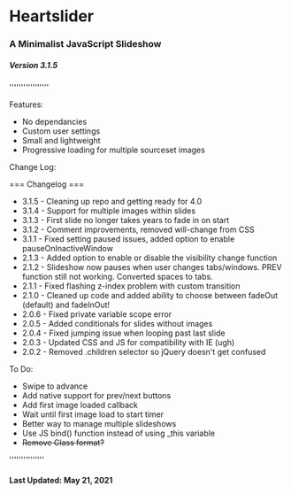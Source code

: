 # Heartslider

### A Minimalist JavaScript Slideshow

##### Version 3.1.5

'''''''''''''''''

Features:

-   No dependancies
-   Custom user settings
-   Small and lightweight
-   Progressive loading for multiple sourceset images

Change Log:

=== Changelog ===

-   3.1.5 - Cleaning up repo and getting ready for 4.0
-   3.1.4 - Support for multiple images within slides
-   3.1.3 - First slide no longer takes years to fade in on start
-   3.1.2 - Comment improvements, removed will-change from CSS
-   3.1.1 - Fixed setting paused issues, added option to enable pauseOnInactiveWindow
-   2.1.3 - Added option to enable or disable the visibility change function
-   2.1.2 - Slideshow now pauses when user changes tabs/windows. PREV function still not working. Converted spaces to tabs.
-   2.1.1 - Fixed flashing z-index problem with custom transition
-   2.1.0 - Cleaned up code and added ability to choose between fadeOut (default) and fadeInOut!
-   2.0.6 - Fixed private variable scope error
-   2.0.5 - Added conditionals for slides without images
-   2.0.4 - Fixed jumping issue when looping past last slide
-   2.0.3 - Updated CSS and JS for compatibility with IE (ugh)
-   2.0.2 - Removed .children selector so jQuery doesn't get confused

To Do:

-   Swipe to advance
-   Add native support for prev/next buttons
-   Add first image loaded callback
-   Wait until first image load to start timer
-   Better way to manage multiple slideshows
-   Use JS bind() function instead of using \_this variable
-   ~~Remove Class format?~~

'''''''''''''''

#### Last Updated: May 21, 2021

